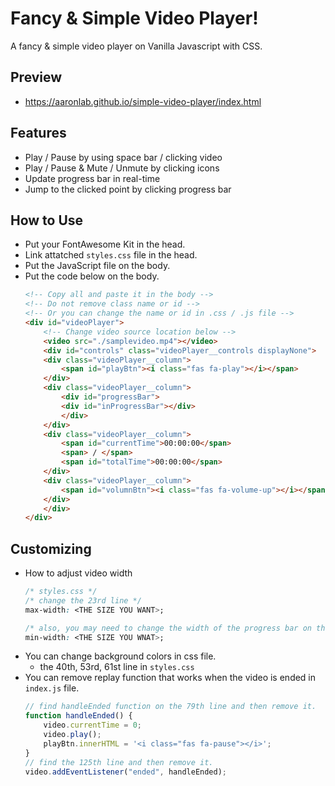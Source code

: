 # Fancy & Simple Video Player!
A fancy & simple video player on Vanilla Javascript with CSS.

## Preview
- https://aaronlab.github.io/simple-video-player/index.html

## Features
- Play / Pause by using space bar / clicking video
- Play / Pause & Mute / Unmute by clicking icons
- Update progress bar in real-time
- Jump to the clicked point by clicking progress bar

## How to Use
- Put your FontAwesome Kit in the head.
- Link attatched ```styles.css``` file in the head.
- Put the JavaScript file on the body.
- Put the code below on the body.
    ```html
    <!-- Copy all and paste it in the body -->
    <!-- Do not remove class name or id -->
    <!-- Or you can change the name or id in .css / .js file -->
    <div id="videoPlayer">
        <!-- Change video source location below -->
        <video src="./samplevideo.mp4"></video>
        <div id="controls" class="videoPlayer__controls displayNone">
        <div class="videoPlayer__column">
            <span id="playBtn"><i class="fas fa-play"></i></span>
        </div>
        <div class="videoPlayer__column">
            <div id="progressBar">
            <div id="inProgressBar"></div>
            </div>
        </div>
        <div class="videoPlayer__column">
            <span id="currentTime">00:00:00</span>
            <span> / </span>
            <span id="totalTime">00:00:00</span>
        </div>
        <div class="videoPlayer__column">
            <span id="volumnBtn"><i class="fas fa-volume-up"></i></span>
        </div>
        </div>
    </div>
    ```

## Customizing
- How to adjust video width
    ```css
    /* styles.css */
    /* change the 23rd line */
    max-width: <THE SIZE YOU WANT>;

    /* also, you may need to change the width of the progress bar on the 50th line */
    min-width: <THE SIZE YOU WNAT>;
    ```
- You can change background colors in css file.
  - the 40th, 53rd, 61st line in ```styles.css```
- You can remove replay function that works when the video is ended in ```index.js``` file.
    ```javascript
    // find handleEnded function on the 79th line and then remove it.
    function handleEnded() {
        video.currentTime = 0;
        video.play();
        playBtn.innerHTML = '<i class="fas fa-pause"></i>';
    }
    // find the 125th line and then remove it.
    video.addEventListener("ended", handleEnded);
    ```